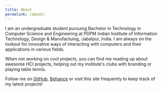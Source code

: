 ```yaml
---
title: About
permalink: /about/
---
```


I am an undergraduate student pursuing Bachelor in Technology in Computer Science and Engineering at PDPM Indian Institute of Information Technology, Design & Manufactuing, Jabalpur, India. I am always on the lookout for innovative ways of interacting with computers and their applications in various fields.

When not working on cool projects, you can find me reading up about awesome HCI projects, helping out my institute's clubs with branding or playing table tennis.

Follow me on [GitHub](https://github.com/DevPika), [Behance](https://behance.net/ayaskant) or visit this site frequently to keep track of my latest projects!